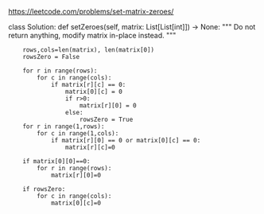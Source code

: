 
https://leetcode.com/problems/set-matrix-zeroes/



class Solution:
    def setZeroes(self, matrix: List[List[int]]) -> None:
        """
        Do not return anything, modify matrix in-place instead.
        """

        rows,cols=len(matrix), len(matrix[0])
        rowsZero = False

        for r in range(rows):
            for c in range(cols):
                if matrix[r][c] == 0:
                    matrix[0][c] = 0
                    if r>0:
                        matrix[r][0] = 0
                    else:
                        rowsZero = True
        for r in range(1,rows):
            for c in range(1,cols):
                if matrix[r][0] == 0 or matrix[0][c] == 0:
                    matrix[r][c]=0

        if matrix[0][0]==0:
            for r in range(rows):
                matrix[r][0]=0

        if rowsZero:
            for c in range(cols):
                matrix[0][c]=0  